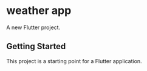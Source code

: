 # weather app

A new Flutter project.

## Getting Started

This project is a starting point for a Flutter application.

